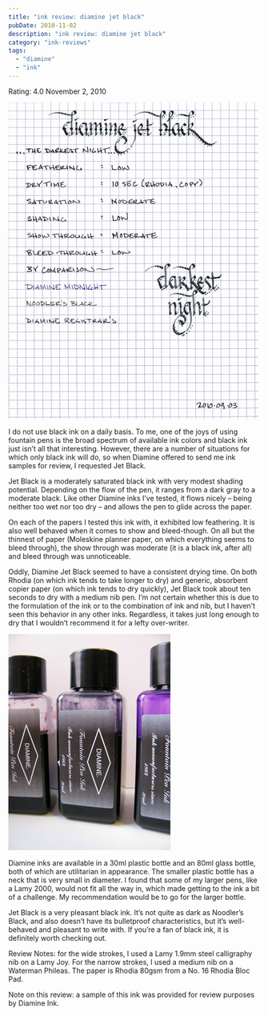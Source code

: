 ```yaml
---
title: "ink review: diamine jet black"
pubDate: 2010-11-02
description: "ink review: diamine jet black"
category: "ink-reviews"
tags:
  - "diamine"
  - "ink"
---
```


Rating: 4.0
November 2, 2010

![](diamine-jet-black.jpg)

I do not use black ink on a daily basis. To me, one of the joys of using fountain pens is the broad spectrum of available ink colors and black ink just isn’t all that interesting. However, there are a number of situations for which only black ink will do, so when Diamine offered to send me ink samples for review, I requested Jet Black.

Jet Black is a moderately saturated black ink with very modest shading potential. Depending on the flow of the pen, it ranges from a dark gray to a moderate black. Like other Diamine inks I’ve tested, it flows nicely – being neither too wet nor too dry – and allows the pen to glide across the paper.

On each of the papers I tested this ink with, it exhibited low feathering. It is also well behaved when it comes to show and bleed-though. On all but the thinnest of paper (Moleskine planner paper, on which everything seems to bleed through), the show through was moderate (it is a black ink, after all) and bleed through was unnoticeable.

Oddly, Diamine Jet Black seemed to have a consistent drying time. On both Rhodia (on which ink tends to take longer to dry) and generic, absorbent copier paper (on which ink tends to dry quickly), Jet Black took about ten seconds to dry with a medium nib pen. I’m not certain whether this is due to the formulation of the ink or to the combination of ink and nib, but I haven’t seen this behavior in any other inks. Regardless, it takes just long enough to dry that I wouldn’t recommend it for a lefty over-writer.

![](diamine-jet-black-bottle.jpg)

Diamine inks are available in a 30ml plastic bottle and an 80ml glass bottle, both of which are utilitarian in appearance. The smaller plastic bottle has a neck that is very small in diameter. I found that some of my larger pens, like a Lamy 2000, would not fit all the way in, which made getting to the ink a bit of a challenge. My recommendation would be to go for the larger bottle.

Jet Black is a very pleasant black ink. It’s not quite as dark as Noodler’s Black, and also doesn’t have its bulletproof characteristics, but it’s well-behaved and pleasant to write with. If you’re a fan of black ink, it is definitely worth checking out.

Review Notes: for the wide strokes, I used a Lamy 1.9mm steel calligraphy nib on a Lamy Joy. For the narrow strokes, I used a medium nib on a Waterman Phileas. The paper is Rhodia 80gsm from a No. 16 Rhodia Bloc Pad.

Note on this review: a sample of this ink was provided for review purposes by Diamine Ink.
